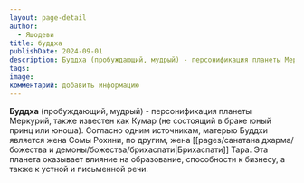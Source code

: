 ```yaml
---
layout: page-detail
author:
  - Яшодеви
title: буддха
publishDate: 2024-09-01
description: Буддха (пробуждающий, мудрый) - персонификация планеты Меркурий, также известен как Кумар (не состоящий в браке юный принц или юноша). Согласно одним источникам, матерью Буддхи является жена Сомы Рохини, по другим, жена Брихаспати Тара. Эта планета оказывает влияние на образование, способности к бизнесу, а также к устной и письменной речи.
tags: 
image: 
комментарий: добавить информацию
---
```

**Буддха** (пробуждающий, мудрый) - персонификация планеты Меркурий, также известен как Кумар (не состоящий в браке юный принц или юноша). Согласно одним источникам, матерью Буддхи является жена Сомы Рохини, по другим, жена [[pages/санатана дхарма/божества и демоны/божества/брихаспати|Брихаспати]] Тара. Эта планета оказывает влияние на образование, способности к бизнесу, а также к устной и письменной речи.

